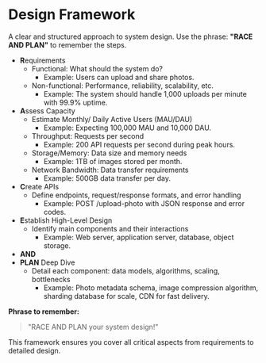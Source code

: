 # Design Framework

A clear and structured approach to system design. Use the phrase: **"RACE AND PLAN"** to remember the steps.

- **R**equirements
    - Functional: What should the system do?
        - Example: Users can upload and share photos.
    - Non-functional: Performance, reliability, scalability, etc.
        - Example: The system should handle 1,000 uploads per minute with 99.9% uptime.
- **A**ssess Capacity
    - Estimate Monthly/ Daily Active Users (MAU/DAU)
        - Example: Expecting 100,000 MAU and 10,000 DAU.
    - Throughput: Requests per second
        - Example: 200 API requests per second during peak hours.
    - Storage/Memory: Data size and memory needs
        - Example: 1TB of images stored per month.
    - Network Bandwidth: Data transfer requirements
        - Example: 500GB data transfer per day.
- **C**reate APIs
    - Define endpoints, request/response formats, and error handling
        - Example: POST /upload-photo with JSON response and error codes.
- **E**stablish High-Level Design
    - Identify main components and their interactions
        - Example: Web server, application server, database, object storage.
- **AND**
- **PLAN** Deep Dive
    - Detail each component: data models, algorithms, scaling, bottlenecks
        - Example: Photo metadata schema, image compression algorithm, sharding database for scale, CDN for fast delivery.

**Phrase to remember:**
> "RACE AND PLAN your system design!"

This framework ensures you cover all critical aspects from requirements to detailed design.